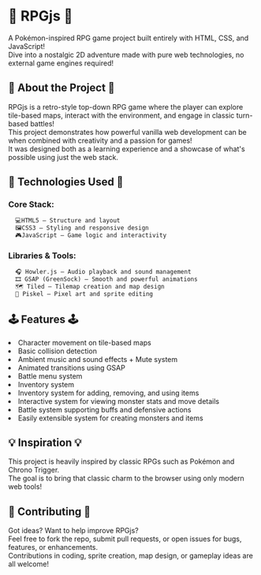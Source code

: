 <h1> 🎃 RPGjs 🎃 </h1>
A Pokémon-inspired RPG game project built entirely with HTML, CSS, and JavaScript! <br>
Dive into a nostalgic 2D adventure made with pure web technologies, no external game engines required!

<h2> 🔎 About the Project 🔎 </h2>
RPGjs is a retro-style top-down RPG game where the player can explore tile-based maps, interact with the environment, and engage in classic turn-based battles! <br> 
This project demonstrates how powerful vanilla web development can be when combined with creativity and a passion for games! <br>
It was designed both as a learning experience and a showcase of what's possible using just the web stack.

<h2> 💠 Technologies Used 💠 </h2>
<h3> Core Stack: </h3>

```diff
  💻HTML5 – Structure and layout
  🖼CSS3 – Styling and responsive design
  🎮JavaScript – Game logic and interactivity
```

<h3> Libraries & Tools: </h3>

```diff
  🎧 Howler.js – Audio playback and sound management
  🎞 GSAP (GreenSock) – Smooth and powerful animations
  🗺 Tiled – Tilemap creation and map design
  🎨 Piskel – Pixel art and sprite editing
```

<h2> 🕹 Features 🕹 </h2>
 <li>Character movement on tile-based maps</li>
 <li>Basic collision detection</li>
 <li>Ambient music and sound effects + Mute system</li>
 <li>Animated transitions using GSAP</li>
 <li>Battle menu system</li>
 <li>Inventory system</li>
 <li>Inventory system for adding, removing, and using items</li>
 <li>Interactive system for viewing monster stats and move details</li>
 <li>Battle system supporting buffs and defensive actions</li>
 <li>Easily extensible system for creating monsters and items</li>

<h2> 💡 Inspiration 💡 </h2>
This project is heavily inspired by classic RPGs such as Pokémon and Chrono Trigger. <br>
The goal is to bring that classic charm to the browser using only modern web tools!

<h2> 🤝 Contributing 🤝 </h2>
Got ideas? Want to help improve RPGjs? <br>
Feel free to fork the repo, submit pull requests, or open issues for bugs, features, or enhancements. <br>
Contributions in coding, sprite creation, map design, or gameplay ideas are all welcome! <br>
